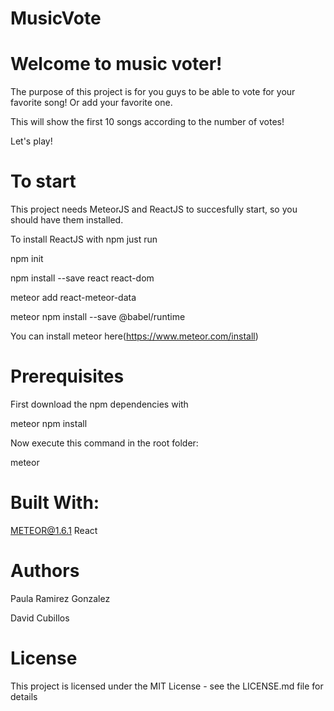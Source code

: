 # MusicVote
# Welcome to music voter!

The purpose of this project is for you guys to be able to vote for your favorite song! Or add your favorite one.

This will show the first 10 songs according to the number of votes!

Let's play!

# To start

This project needs MeteorJS and ReactJS to succesfully start, so you should have them installed.

To install ReactJS with npm just run

npm init

npm install --save react react-dom

meteor add react-meteor-data

meteor npm install --save @babel/runtime


You can install meteor here(https://www.meteor.com/install)

# Prerequisites

First download the npm dependencies with


meteor npm install

Now execute this command in the root folder:

meteor

# Built With:

METEOR@1.6.1
React

# Authors

Paula Ramirez Gonzalez 

David Cubillos 

# License

This project is licensed under the MIT License - see the LICENSE.md file for details